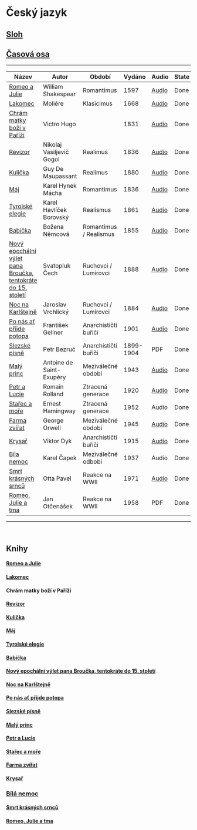 # **Český jazyk**

## [Sloh](./Sloh.md)

## [Časová osa](./Casova_osa.md)

<hr>

| Název                                                                                  | Autor                    | Období                 | Vydáno    | Audio                                                            | State |
| -------------------------------------------------------------------------------------- | ------------------------ | ---------------------- | --------- | ---------------------------------------------------------------- | ----- |
| [Romeo a Julie](./Books/Romeo_Julie.md)                                                | William Shakespear       | Romantimus             | 1597      | <a href="https://www.youtube.com/watch?v=rsDTywJ0RBk">Audio</a>  | Done  |
| [Lakomec](./Books/Lakomec.md)                                                          | Moliére                  | Klasicimus             | 1668      | <a href="https://www.youtube.com/watch?v=-vdUw6YY028">Audio</a>  | Done  |
| [Chrám matky boží v Paříži](./Books/Chram_Matky_Bozi.md)                               | Victro Hugo              |                        | 1831      | <a href="https://www.youtube.com/watch?v=RigxdbfpOwI">Audio</a>  | Done  |
| [Revizor](./Books/Revizor.md)                                                          | Nikolaj Vasiljevič Gogol | Realimus               | 1836      | <a href="https://www.youtube.com/watch?v=RJrRuBMY288">Audio</a>  | Done  |
| [Kulička](./Books/Kulicka.md)                                                          | Guy De Maupassant        | Realimus               | 1880      | <a href="https://www.youtube.com/watch?v=D32vPo7cwhw">Audio</a>  | Done  |
| [Máj](./Books/Maj.md)                                                                  | Karel Hynek Mácha        | Romantimus             | 1836      | <a href="https://www.youtube.com/watch?v=f2bFfNZfDOk">Audio</a>  | Done  |
| [Tyrolské elegie](./Books/Tyrolske_Elegie.md)                                          | Karel Havlíček Borovský  | Realismus              | 1861      | <a href="https://www.youtube.com/watch?v=vXge0If0fwM">Audio</a>  | Done  |
| [Babička](./Books/Babicka.md)                                                          | Božena Němcová           | Romantimus / Realismus | 1855      | <a href="https://www.youtube.com/watch?v=J3-40Zx9bZI">Audio</a>  | Done  |
| [Nový epochální výlet pana Broučka, tentokráte do 15. století](./Books/Pan_Broucek.md) | Svatopluk Čech           | Ruchovci / Lumírovci   | 1888      | <a href="https://www.youtube.com/watch?v=D_BoWjh_vck">Audio</a>  | Done  |
| [Noc na Karlštejně](./Books/Noc_na_Karlstejne.md)                                      | Jaroslav Vrchlický       | Ruchovci / Lumírovci   | 1884      | <a href="https://www.youtube.com/watch?v=_h7zyhNZBCA">Audio</a>  | Done  |
| [Po nás ať přijde potopa](./Books/Po_nas_at_prijde_potopa.md)                          | František Gellner        | Anarchističtí buřiči   | 1901      | <a href ="https://www.youtube.com/watch?v=bardcypEZY8">Audio</a> | Done  |
| [Slezské písně](./Books/Slezske_pisne.md)                                              | Petr Bezruč              | Anarchističtí buřiči   | 1899-1904 | PDF                                                              | Done  |
| [Malý princ](./Books/Maly_princ.md)                                                    | Antoine de Saint-Exupéry | Meziválečné období     | 1943      | <a href="https://www.youtube.com/watch?v=vDRz5jpRvB8">Audio</a>  | Done  |
| [Petr a Lucie](./Books/Petr_Lucie.md)                                                  | Romain Rolland           | Ztracená generace      | 1920      | <a href="https://www.youtube.com/watch?v=rI6d6ze1ijA">Audio</a>  | Done  |
| [Stařec a moře](./Books/Starec_a_more.md)                                              | Ernest Hamingway         | Ztracená generace      | 1952      | Audio                                                            | Done  |
| [Farma zvířat](./Books/Farma_Zvirat.md)                                                | George Orwell            | Meziválečné období     | 1945      | <a href="https://www.youtube.com/watch?v=fk9RC_2WvdU">Audio</a>  | Done  |
| [Krysař](./Books/Krysar.md)                                                            | Viktor Dyk               | Anarchističtí buřiči   | 1915      | <a href ="https://www.youtube.com/watch?v=_934ws-5ICo">Audio</a> | Done  |
| [Bíla nemoc](./Books/Bila_nemoc.md)                                                    | Karel Čapek              | Meziválečné odbobí     | 1937      | Audio                                                            | Done  |
| [Smrt krásných srnců](./Books/Smrt_Krasnych_Srncu.md)                                  | Otta Pavel               | Reakce na WWII         | 1971      | <a href ="https://www.youtube.com/watch?v=B7vbrpdiVa0">Audio</a> | Done  |
| [Romeo, Julie a tma](./Books/Romeo_julie_tma.md)                                       | Jan Otčenášek            | Reakce na WWII         | 1958      | PDF                                                              | Done  |

<hr/>
<br/>

## Knihy

#### [Romeo a Julie](./Books/Romeo_Julie.md)

#### [Lakomec](./Books/Lakomec.md)

#### Chrám matky boží v Paříži

#### [Revizor](./Books/Revizor.md)

#### [Kulička](./Books/Kulicka.md)

#### [Máj](./Books/Maj.md)

#### [Tyrolské elegie](./Books/Tyrolske_Elegie.md)

#### [Babička](./Books/Babicka.md)

#### [Nový epochální výlet pana Broučka, tentokráte do 15. století](./Books/Pan_Broucek.md)

#### [Noc na Karlštejně](./Books/Noc_na_Karlstejne.md)

#### [Po nás ať přijde potopa](./Books/Po_nas_at_prijde_potopa.md)

#### [Slezské písně](./Books/Slezske_pisne.md)

#### [Malý princ](./Books/Maly_princ.md)

#### [Petr a Lucie](./Books/Petr_Lucie.md)

#### [Stařec a moře](./Books/Starec_a_more.md)

#### [Farma zvířat](./Books/Farma_Zvirat.md)

#### [Krysař](./Books/Krysar.md)

### [Bílá nemoc](./Books/Bila_nemoc.md)

#### [Smrt krásných srnců](./Books/Smrt_Krasnych_Srncu.md)

#### [Romeo, Julie a tma](./Books/Romeo_julie_tma.md)
